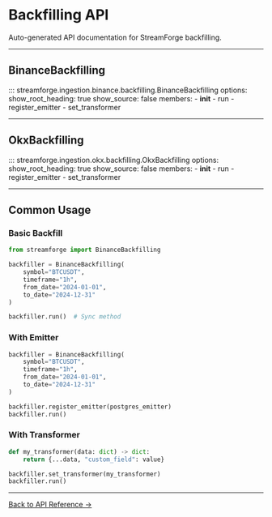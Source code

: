 # Backfilling API

Auto-generated API documentation for StreamForge backfilling.

---

## BinanceBackfilling

::: streamforge.ingestion.binance.backfilling.BinanceBackfilling
    options:
      show_root_heading: true
      show_source: false
      members:
        - __init__
        - run
        - register_emitter
        - set_transformer

---

## OkxBackfilling

::: streamforge.ingestion.okx.backfilling.OkxBackfilling
    options:
      show_root_heading: true
      show_source: false
      members:
        - __init__
        - run
        - register_emitter
        - set_transformer

---

## Common Usage

### Basic Backfill

```python
from streamforge import BinanceBackfilling

backfiller = BinanceBackfilling(
    symbol="BTCUSDT",
    timeframe="1h",
    from_date="2024-01-01",
    to_date="2024-12-31"
)

backfiller.run()  # Sync method
```

### With Emitter

```python
backfiller = BinanceBackfilling(
    symbol="BTCUSDT",
    timeframe="1h",
    from_date="2024-01-01",
    to_date="2024-12-31"
)

backfiller.register_emitter(postgres_emitter)
backfiller.run()
```

### With Transformer

```python
def my_transformer(data: dict) -> dict:
    return {...data, "custom_field": value}

backfiller.set_transformer(my_transformer)
backfiller.run()
```

---

[Back to API Reference →](index.md)

